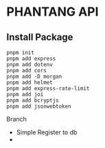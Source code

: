 # PHANTANG API

## Install Package
```
pnpm init
pnpm add express 
pnpm add dotenv
pnpm add cors
pnpm add -D morgan
pnpm add helmet
pnpm add express-rate-limit
pnpm add joi
pnpm add bcryptjs
pnpm add jsonwebtoken

```

Branch
- Simple Register to db
- 
